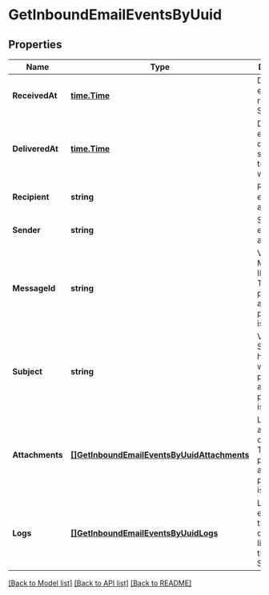 # GetInboundEmailEventsByUuid

## Properties
Name | Type | Description | Notes
------------ | ------------- | ------------- | -------------
**ReceivedAt** | [**time.Time**](time.Time.md) | Date when email was received on SMTP relay | [optional] [default to null]
**DeliveredAt** | [**time.Time**](time.Time.md) | Date when email was delivered successfully to client’s webhook | [optional] [default to null]
**Recipient** | **string** | Recipient’s email address | [optional] [default to null]
**Sender** | **string** | Sender’s email address | [optional] [default to null]
**MessageId** | **string** | Value of the Message-ID header. This will be present only after the processing is done. | [optional] [default to null]
**Subject** | **string** | Value of the Subject header. This will be present only after the processing is done.  | [optional] [default to null]
**Attachments** | [**[]GetInboundEmailEventsByUuidAttachments**](getInboundEmailEventsByUuid_attachments.md) | List of attachments of the email. This will be present only after the processing is done. | [optional] [default to null]
**Logs** | [**[]GetInboundEmailEventsByUuidLogs**](getInboundEmailEventsByUuid_logs.md) | List of events/logs that describe the lifecycle of the email on SIB platform | [optional] [default to null]

[[Back to Model list]](../README.md#documentation-for-models) [[Back to API list]](../README.md#documentation-for-api-endpoints) [[Back to README]](../README.md)


